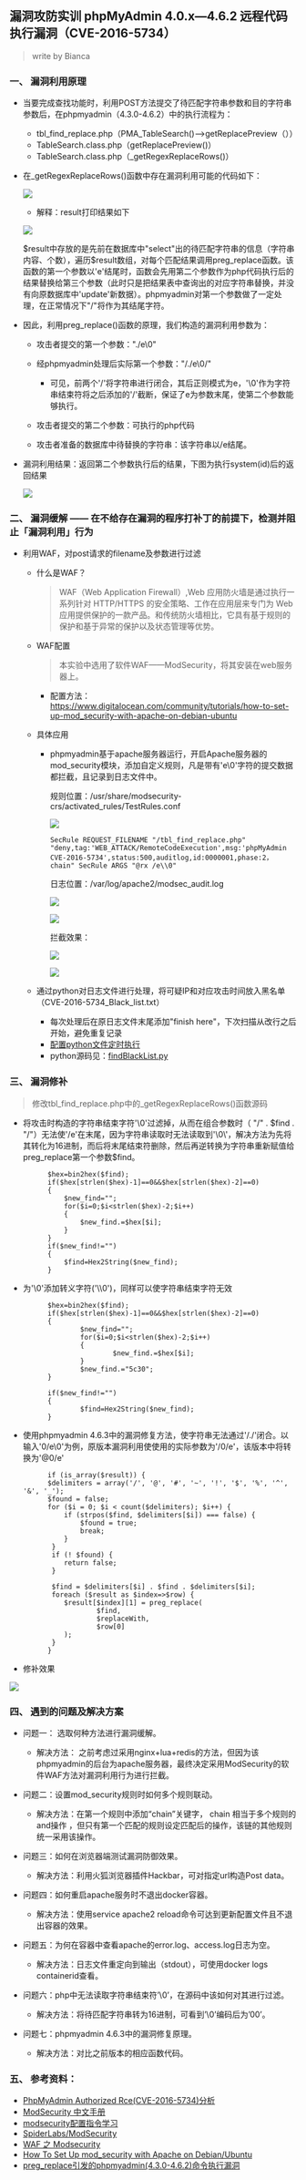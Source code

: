 ## 漏洞攻防实训 phpMyAdmin 4.0.x—4.6.2 远程代码执行漏洞（CVE-2016-5734）

> write by Bianca

### 一、 漏洞利用原理

* 当要完成查找功能时，利用POST方法提交了待匹配字符串参数和目的字符串参数后，在phpmyadmin（4.3.0-4.6.2）中的执行流程为：

	* tbl_find_replace.php（PMA_TableSearch()—>getReplacePreview（））
	* TableSearch.class.php（getReplacePreview()）
	* TableSearch.class.php（_getRegexReplaceRows()）
		
* 在_getRegexReplaceRows()函数中存在漏洞利用可能的代码如下：

	![](./img/1.JPG)

	* 解释：result打印结果如下

	![](./img/2.JPG)

	$result中存放的是先前在数据库中"select"出的待匹配字符串的信息（字符串内容、个数），遍历$result数组，对每个匹配结果调用preg_replace函数。该函数的第一个参数以'e'结尾时，函数会先用第二个参数作为php代码执行后的结果替换给第三个参数（此时只是把结果表中查询出的对应字符串替换，并没有向原数据库中'update'新数据）。phpmyadmin对第一个参数做了一定处理，在正常情况下"/"将作为其结尾字符。
	
* 因此，利用preg_replace()函数的原理，我们构造的漏洞利用参数为：
	
	* 攻击者提交的第一个参数："./e\0"
	* 经phpmyadmin处理后实际第一个参数："/./e\0/"
		
		* 可见，前两个'/'将字符串进行闭合，其后正则模式为e，'\0'作为字符串结束符将之后添加的'/'截断，保证了e为参数末尾，使第二个参数能够执行。
			
	* 攻击者提交的第二个参数：可执行的php代码
	* 攻击者准备的数据库中待替换的字符串：该字符串以/e结尾。

* 漏洞利用结果：返回第二个参数执行后的结果，下图为执行system(id)后的返回结果


	![](./img/3.JPG)

		

		
### 二、 漏洞缓解 —— 在不给存在漏洞的程序打补丁的前提下，检测并阻止「漏洞利用」行为

* 利用WAF，对post请求的filename及参数进行过滤

	* 什么是WAF？

			
		> WAF（Web Application Firewall）,Web 应用防火墙是通过执行一系列针对 HTTP/HTTPS 的安全策略、工作在应用层来专门为 Web 应用提供保护的一款产品。和传统防火墙相比，它具有基于规则的保护和基于异常的保护以及状态管理等优势。

	* WAF配置

		> 本实验中选用了软件WAF——ModSecurity，将其安装在web服务器上。 

		* 配置方法：https://www.digitalocean.com/community/tutorials/how-to-set-up-mod_security-with-apache-on-debian-ubuntu


	* 具体应用

		* phpmyadmin基于apache服务器运行，开启Apache服务器的mod_security模块，添加自定义规则，凡是带有'e\0'字符的提交数据都拦截，且记录到日志文件中。

			规则位置：/usr/share/modsecurity-crs/activated_rules/TestRules.conf

			![](./img/4.JPG)

			`SecRule REQUEST_FILENAME "/tbl_find_replace.php" "deny,tag:'WEB_ATTACK/RemoteCodeExecution',msg:'phpMyAdmin CVE-2016-5734',status:500,auditlog,id:0000001,phase:2，chain"
				SecRule ARGS "@rx /e\\0"`

			日志位置：/var/log/apache2/modsec_audit.log

			![](./img/5.JPG)

			![](./img/6.JPG)

			拦截效果：

			![](./img/7.JPG)

			![](./img/8.JPG)

				
				

	* 通过python对日志文件进行处理，将可疑IP和对应攻击时间放入黑名单（CVE-2016-5734_Black_list.txt）

		* 每次处理后在原日志文件末尾添加"finish here"，下次扫描从改行之后开始，避免重复记录
		* [配置python文件定时执行](https://blog.csdn.net/qq_29980371/article/details/78490367)
		* python源码见：[findBlackList.py](./findBlackList.py)
		


### 三、 漏洞修补
		
> 修改tbl_find_replace.php中的_getRegexReplaceRows()函数源码 

* 将攻击时构造的字符串结束字符'\0'过滤掉，从而在组合参数时（ "/" . $find . "/"）无法使'/e'在末尾，因为字符串读取时无法读取到'\0\'，解决方法为先将其转化为16进制，而后将末尾结束符删除，然后再逆转换为字符串重新赋值给preg_replace第一个参数$find。

			$hex=bin2hex($find);
			if($hex[strlen($hex)-1]==0&&$hex[strlen($hex)-2]==0)
			{
				$new_find="";
				for($i=0;$i<strlen($hex)-2;$i++)
				{
					$new_find.=$hex[$i];
				}
			}
			if($new_find!="")
			{
				$find=Hex2String($new_find);
			}
		
* 为'\0'添加转义字符('\\\\0')，同样可以使字符串结束字符无效

			$hex=bin2hex($find);
	        if($hex[strlen($hex)-1]==0&&$hex[strlen($hex)-2]==0)
	        {
	                $new_find="";
	                for($i=0;$i<strlen($hex)-2;$i++)
	                {
	                        $new_find.=$hex[$i];
	                }
	                $new_find.="5c30";
	        }
	
	        if($new_find!="")
	        {
	                $find=Hex2String($new_find);
	        }

* 使用phpmyadmin 4.6.3中的漏洞修复方法，使字符串无法通过'/./'闭合。以输入'0/e\0'为例，原版本漏洞利用使使用的实际参数为'/0/e'，该版本中将转换为'@0/e'

			if (is_array($result)) {
            $delimiters = array('/', '@', '#', '~', '!', '$', '%', '^', '&', '_');
            $found = false;
            for ($i = 0; $i < count($delimiters); $i++) {
                if (strpos($find, $delimiters[$i]) === false) {
                    $found = true;
                    break;
                }
             }
             if (! $found) {
                return false;
             }
			 
             $find = $delimiters[$i] . $find . $delimiters[$i];
             foreach ($result as $index=>$row) {
                $result[$index][1] = preg_replace(
                        $find,
						$replaceWith,
                        $row[0]
                );
           	 }
        	}

* 修补效果

![](./img/9.JPG)

### 四、 遇到的问题及解决方案

* 问题一： 选取何种方法进行漏洞缓解。
	* 解决方法： 之前考虑过采用nginx+lua+redis的方法，但因为该phpmyadmin的后台为apache服务器，最终决定采用ModSecurity的软件WAF方法对漏洞利用行为进行拦截。


* 问题二：设置mod_security规则时如何多个规则联动。
	* 解决方法：在第一个规则中添加“chain”关键字， chain 相当于多个规则的and操作 ，但只有第一个匹配的规则设定匹配后的操作，该链的其他规则统一采用该操作。


* 问题三：如何在浏览器端测试漏洞防御效果。
	* 解决方法：利用火狐浏览器插件Hackbar，可对指定url构造Post data。


* 问题四：如何重启apache服务时不退出docker容器。
	* 解决方法：使用service apache2 reload命令可达到更新配置文件且不退出容器的效果。


* 问题五：为何在容器中查看apache的error.log、access.log日志为空。
	* 解决方法：日志文件重定向到输出（stdout），可使用docker logs containerid查看。


* 问题六：php中无法读取字符串结束符’\0’，在源码中该如何对其进行过滤。
	* 解决方法：将待匹配字符串转为16进制，可看到’\0’编码后为’00’。


* 问题七：phpmyadmin 4.6.3中的漏洞修复原理。
	* 解决方法：对比之前版本的相应函数代码。


 
### 五、 参考资料：

* [PhpMyAdmin Authorized Rce(CVE-2016-5734)分析](http://www.hackdig.com/08/hack-38691.htm)
* [ModSecurity 中文手册](http://doc.zzbaike.com/b/1/modsecurity-chinese-manual.pdf) 
* [modsecurity配置指令学习](https://www.cnblogs.com/xiachj/p/4112194.html)
* [SpiderLabs/ModSecurity](https://github.com/SpiderLabs/ModSecurity/wiki/Reference-Manual-%28v2.x%29#OWASP_ModSecurity_Core_Rule_Set_CRS_Project)
* [WAF 之 Modsecurity](http://ilingling.cc/2016/06/20/WAF-Modsecurity/)
* [How To Set Up mod_security with Apache on Debian/Ubuntu](https://www.digitalocean.com/community/tutorials/how-to-set-up-mod_security-with-apache-on-debian-ubuntu)
* [preg_replace引发的phpmyadmin(4.3.0-4.6.2)命令执行漏洞](https://www.waitalone.cn/phpmyadmin-preg_replace-rce.html)








